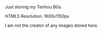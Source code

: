 Just storing my Tenhou BGs

HTML5 Resolution: 1600x1150px

I am not the creator of any images stored here.
